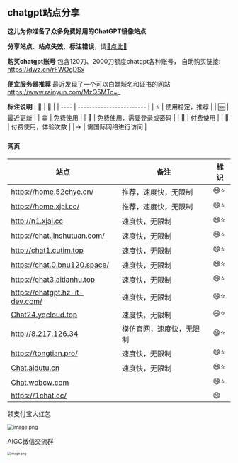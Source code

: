 ## chatgpt站点分享

**这儿为你准备了众多免费好用的ChatGPT镜像站点**

**分享站点**、**站点失效**、**标注错误**，请[🌺点此🌺](https://github.com/webpon/freegpt/issues)

**购买chatgpt账号**
包含120刀、2000刀额度chatgpt各种账号，
自助购买链接: https://dwz.cn/rFWOgDSx

**便宜服务器推荐**
最近发现了一个可以白嫖域名和证书的网站
https://www.rainyun.com/MzQ5MTc=_

**标注说明**
| 🔖    | 📓                        |
| ---- | ------------------------ |
| ⭐    | 使用稳定，推荐           |
| 🆕    | 最近更新                 |
| 😄    | 免费使用                 |
| 🔑    | 免费使用，需要登录或密码 |
| 🤑    | 付费使用                 |
| 🎁    | 付费使用，体验次数       |
| ✈️    | 需国际网络进行访问       |

#### 网页
| 站点                                                         | 备注                         | 标识 |
| ------------------------------------------------------------ | --------------------------- | ---- |
| https://home.52chye.cn/                                      | 推荐，速度快，无限制        | 😄⭐   |
| https://home.xjai.cc/                                        | 推荐，速度快，无限制        | 😄⭐   |
| http://n1.xjai.cc                                          | 速度快，无限制              | 😄⭐   |
| https://chat.jinshutuan.com/                                          | 速度快，无限制              | 😄⭐   |
| http://chat1.cutim.top                                           | 速度快，无限制              | 😄⭐   |
| https://chat.0.bnu120.space/                                 | 速度快，无限制              | 😄⭐   |
| https://chat3.aitianhu.top                                   | 速度快，无限制              | 😄⭐   |
| https://chatgpt.hz-it-dev.com/                               | 速度快，无限制              | 😄⭐   |
| [Chat24.yqcloud.top](https://Chat24.yqcloud.top)             | 速度快，无限制              | 😄⭐   |
| http://8.217.126.34                                          | 模仿官网，速度快，无限制     | 😄⭐   |
| https://tongtian.pro/                                        | 速度快，无限制              | 😄⭐   |
| [Chat.aidutu.cn](https://Chat.aidutu.cn)                     | 速度快，无限制              | 😄⭐   |
| [Chat.wobcw.com](https://Chat.wobcw.com)                     |                | 😄⭐   |
| https://1chat.cc/                                             |                             | 😄    |

领支付宝大红包

<img src="https://xcdn.52chye.cn/static/image/hongbao.jpg" alt="image.png" style="zoom:80%;" />

AIGC微信交流群

<img src="https://xcdn.52chye.cn/static/image/aigc.jpg" alt="image.png" style="zoom:50%;" />